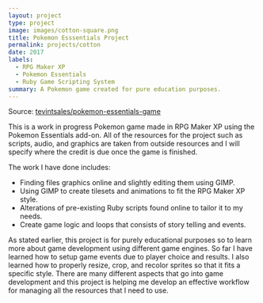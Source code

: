 ```yaml
---
layout: project
type: project
image: images/cotton-square.png
title: Pokemon Esssentials Project
permalink: projects/cotton
date: 2017
labels:
  - RPG Maker XP
  - Pokemon Essentials
  - Ruby Game Scripting System
summary: A Pokemon game created for pure education purposes.
---
```




Source: <a href="https://github.com/tevintsales/pokemon-essentials-game"><i class="large github icon "></i>tevintsales/pokemon-essentials-game</a>

This is a work in progress Pokemon game made in RPG Maker XP using the Pokemon Essentials add-on. All of the resources for the project such as scripts, audio, and graphics are taken from outside resources and I will specify where the credit is due once the game is finished.

The work I have done includes:
- Finding files graphics online and slightly editing them using GIMP.
- Using GIMP to create tilesets and animations to fit the RPG Maker XP style. 
- Alterations of pre-existing Ruby scripts found online to tailor it to my needs.
- Create game logic and loops that consists of story telling and events.

As stated earlier, this project is for purely educational purposes so to learn more about game development using different game engines. So far I have learned how to setup game events due to player choice and results. I also learned how to properly resize, crop, and recolor sprites so that it fits a specific style. There are many different aspects that go into game development and this project is helping me develop an effective workflow for managing all the resources that I need to use.
